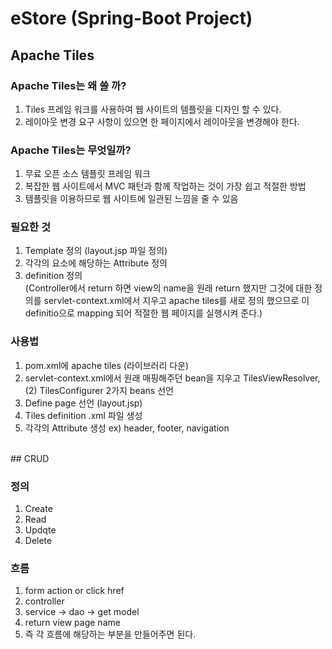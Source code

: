 # eStore (Spring-Boot Project)

## Apache Tiles

### Apache Tiles는 왜 쓸 까?
 1. Tiles 프레임 워크를 사용하여 웹 사이트의 템플릿을 디자인 할 수 있다.
 2. 레이아웃 변경 요구 사항이 있으면 한 페이지에서 레이아웃을 변경해야 한다. 

### Apache Tiles는 무엇일까?
 1. 무료 오픈 소스 템플릿 프레임 워크
 2. 복잡한 웹 사이트에서 MVC 패턴과 함께 작업하는 것이 가장 쉽고 적절한 방법
 3. 템플릿을 이용하므로 웹 사이트에 일관된 느낌을 줄 수 있음

### 필요한 것
 1. Template 정의  (layout.jsp 파일 정의)
 2. 각각의 요소에 해당하는 Attribute 정의
 3. definition 정의  
  (Controller에서 return 하면 view의 name을 원래 return 했지만 그것에 대한 정의를 servlet-context.xml에서 지우고 apache tiles를 새로 정의 했으므로 이 definitio으로 mapping 되어 적절한 웹 페이지를 실행시켜 준다.)

### 사용법
 1. pom.xml에 apache tiles (라이브러리 다운)
 2. servlet-context.xml에서 원래 매핑해주던 bean을 지우고 TilesViewResolver, (2) TilesConfigurer 2가지 beans 선언
 3. Define page 선언 (layout.jsp)
 4. Tiles definition .xml 파일 생성
 5. 각각의 Attribute 생성 ex) header, footer, navigation

<br/>
## CRUD

### 정의
 1. Create
 2. Read
 3. Updqte
 4. Delete
 
### 흐름
 1. form action or click href
 2. controller 
 3. service -> dao -> get model
 4. return view page name 
 5. 즉 각 흐름에 해당하는 부분을 만들어주면 된다.
